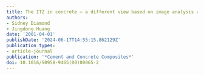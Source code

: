```yaml
---
title: The ITZ in concrete – a different view based on image analysis and SEM observations
authors:
- Sidney Diamond
- Jingdong Huang
date: '2001-04-01'
publishDate: '2024-06-17T14:55:15.862129Z'
publication_types:
- article-journal
publication: '*Cement and Concrete Composites*'
doi: 10.1016/S0958-9465(00)00065-2
---
```

